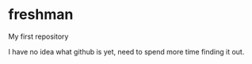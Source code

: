 # freshman
My first repository


I have no idea what github is yet, need to spend more time finding it out.
